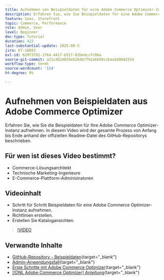 ```yaml
---
title: Aufnehmen von Beispieldaten für eine Adobe Commerce Optimizer-Instanz
description: Erfahren Sie, wie Sie Beispieldaten für eine Adobe Commerce Optimizer-Instanz aufnehmen.
feature: Saas, Storefront
topic: Commerce, Performance
role: Admin, User
level: Beginner
doc-type: Tutorial
duration: 422
last-substantial-update: 2025-08-5
jira: KT-18663
exl-id: 629f3781-1f64-4417-b51f-03be4ccfc06a
source-git-commit: a21cd624655eb2bdb7f92a6699ccbaa5d0642554
workflow-type: tm+mt
source-wordcount: '114'
ht-degree: 0%

---
```


# Aufnehmen von Beispieldaten aus Adobe Commerce Optimizer

Erfahren Sie, wie Sie die Beispieldaten für Ihre Adobe Commerce Optimizer-Instanz aufnehmen. In diesem Video wird der gesamte Prozess von Anfang bis Ende anhand der offiziellen Readme-Datei des GitHub-Repositorys beschrieben.

## Für wen ist dieses Video bestimmt?

* Commerce-Lösungsarchitekt
* Technische Marketing-Ingenieure
* E-Commerce-Plattform-Administratoren

## Videoinhalt

* Schritt für Schritt Beispieldaten für eine Adobe Commerce Optimizer-Instanz aufnehmen.
* Richtlinien erstellen.
* Erstellen Sie Katalogansichten.

>[!VIDEO](https://video.tv.adobe.com/v/3470472?learn=on&enablevpops)

## Verwandte Inhalte

* [GitHub-Repository - Beispieldaten](https://github.com/adobe-commerce/aco-sample-catalog-data-ingestion){target="_blank"}
* [Admin-Anwendungsfall](https://experienceleague.adobe.com/de/docs/commerce/optimizer/use-case/admin-use-case){target="_blank"}
* [Erste Schritte mit Adobe Commerce Optimizer](https://experienceleague.adobe.com/de/docs/commerce/optimizer/get-started){target="_blank"}
* [[!DNL Adobe Commerce Optimizer] Anleitung](https://experienceleague.adobe.com/de/docs/commerce/optimizer/overview){target="_blank"}
